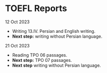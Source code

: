 # TOEFL Reports

12 Oct 2023
- Writing 13.IV. Persian and English writing.
- **Next step:** writing without Persian language.

21 Oct 2023
- Reading TPO 06 passages.
- **Next step:** TPO 07 passages.
- **Next step**  writing without Persian language.